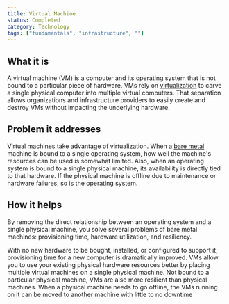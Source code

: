 ```yaml
---
title: Virtual Machine
status: Completed
category: Technology
tags: ["fundamentals", "infrastructure", ""]
---
```


## What it is

A virtual machine (VM) is a computer and its operating system 
that is not bound to a particular piece of hardware. 
VMs rely on [virtualization](/virtualization/) to carve a single physical computer into multiple virtual computers. 
That separation allows organizations and infrastructure providers to 
easily create and destroy VMs without impacting the underlying hardware.

## Problem it addresses

Virtual machines take advantage of virtualization. 
When a [bare metal](/bare-metal-machine/) machine is bound to a single operating system, 
how well the machine's resources can be used is somewhat limited. 
Also, when an operating system is bound to a single physical machine, 
its availability is directly tied to that hardware. 
If the physical machine is offline due to maintenance or hardware failures, so is the operating system.

## How it helps

By removing the direct relationship between an operating system and a single physical machine, 
you solve several problems of bare metal machines: 
provisioning time, hardware utilization, and resiliency.

With no new hardware to be bought, installed, or configured to support it, 
provisioning time for a new computer is dramatically improved. 
VMs allow you to use your existing physical hardware resources better 
by placing multiple virtual machines on a single physical machine. 
Not bound to a particular physical machine, VMs are also more resilient than physical machines. 
When a physical machine needs to go offline, 
the VMs running on it can be moved to another machine with little to no downtime
